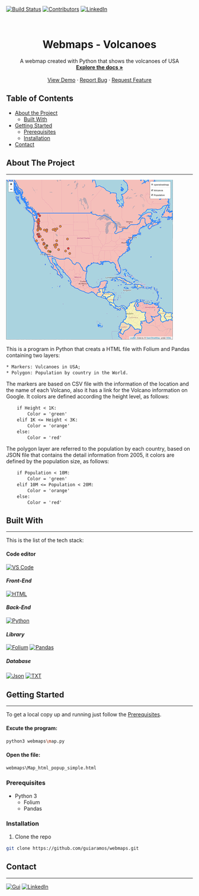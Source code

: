 <!-- PROJECT SHIELDS -->
[![Build Status][build-shield]]()
[![Contributors][contributors-shield]]()
[![LinkedIn][linkedin-shield]][linkedin-url]



<!-- PROJECT LOGO -->
<br />
<p align="center">
  <a href="https://github.com/guiaramos/webmaps.git>
    <img src="" alt="Logo" width="80" height="80">
  </a>

  <h1 align="center">Webmaps - Volcanoes</h1>

  <p align="center">
    A webmap created with Python that shows the volcanoes of USA
    <br />
    <a href="https://github.com/guiaramos/webmaps.git"><strong>Explore the docs »</strong></a>
    <br />
    <br />
    <a href="https://github.com/guiaramos/webmaps.git">View Demo</a>
    ·
    <a href="https://github.com/guiaramos/webmaps.git/issues">Report Bug</a>
    ·
    <a href="https://github.com/guiaramos/webmaps.git/issues">Request Feature</a>
  </p>
</p>


<!-- TABLE OF CONTENTS -->
## Table of Contents

* [About the Project](#about-the-project)
  * [Built With](#built-with)
* [Getting Started](#getting-started)
  * [Prerequisites](#prerequisites)
  * [Installation](#installation)
* [Contact](#contact)


<!-- ABOUT THE PROJECT -->
## **About The Project**
___

![webmaps-volcanoes][product-screenshot]

This is a program in Python that creats a HTML file with Folium and Pandas containing two layers:

    * Markers: Vulcanoes in USA;
    * Polygon: Population by country in the World.

The markers are based on CSV file with the information of the location and the name of each Volcano, also it has a link for the Volcano information on Google. It colors are defined according the height level, as follows:
```
    if Height < 1K:
        Color = 'green'
    elif 1K <= Height < 3K:
        Color = 'orange'
    else:
        Color = 'red'
```

The polygon layer are referred to the population by each country, based on JSON file that contains the detail information from 2005, it colors are defined by the population size, as follows:

```
    if Population < 10M:
        Color = 'green'
    elif 10M <= Population < 20M:
        Color = 'orange'
    else:
        Color = 'red'
```

## Built With
___
This is the list of the tech stack:


#### __Code editor__
[![VS Code][VSCode-shield]][VScode-url]

#### ___Front-End___
[![HTML][HTML-shield]][HTML-url]

#### ___Back-End___
[![Python][Python-shield]][Python-url]

#### ___Library___
[![Folium][Folium-shield]][Folium-url]
[![Pandas][Pandas-shield]][Pandas-url]

##### ___Database___
[![Json][Json-shield]][Json-url]
[![TXT][TXT-shield]][TXT-url]


<!-- GETTING STARTED -->
## Getting Started
___

To get a local copy up and running just follow the [Prerequisites](#prerequisites).

#### Excute the program:
```sh
python3 webmaps\map.py
```
#### Open the file:
```
webmaps\Map_html_popup_simple.html
```


### Prerequisites
* Python 3
    * Folium
    * Pandas


### Installation

1. Clone the repo
```sh
git clone https://github.com/guiaramos/webmaps.git
```

<!-- CONTACT -->
## Contact
___

[![Gui][Gui-shield]][Gui-url]
[![LinkedIn][linkedin-shield]][linkedin-url]





<!-- MARKDOWN LINKS & IMAGES -->

[build-shield]: https://img.shields.io/badge/build-passing-brightgreen.svg?style=flat-square
[contributors-shield]: https://img.shields.io/badge/contributors-1-orange.svg?style=flat-square
[license-shield]: https://img.shields.io/badge/license-MIT-blue.svg?style=flat-square
[linkedin-shield]: https://img.shields.io/badge/-LinkedIn-black.svg?style=flat-square&logo=linkedin&colorB=555
[linkedin-url]: https://www.linkedin.com/in/guilhermearamos/
[product-screenshot]: src/project.png
[VSCode-shield]:https://img.shields.io/badge/-Visual%20Studio%20Code-lightgrey.svg?logo=visual-studio-code
[VScode-url]:https://code.visualstudio.com/docs
[Python-shield]:https://img.shields.io/badge/-Python-9cf.svg?logo=Python
[Python-url]:https://docs.python.org/3/
[Json-shield]:https://img.shields.io/badge/-JSON-yellow.svg?logo=JSON
[Json-url]:https://www.json.org/
[Gui-shield]:https://img.shields.io/badge/Guilherme%20Ramos-e--Mail-lightgrey.svg
[Gui-url]:gui_aramos@outlook.com
[HTML-shield]:https://img.shields.io/badge/-HTML-blue.svg?logo=HTML5
[HTML-url]:https://www.w3schools.com/html/html5_intro.asp
[TXT-shield]:https://img.shields.io/badge/-TXT-yellow.svg?logo=sublime-text
[TXT-url]: https://en.wikipedia.org/wiki/Comma-separated_values
[Folium-shield]:https://img.shields.io/badge/-Folium-green.svg?logo=Python
[Folium-url]:https://pypi.org/project/folium/
[Pandas-shield]:https://img.shields.io/badge/-Pandas-green.svg?logo=Python
[Pandas-url]:https://pandas.pydata.org/